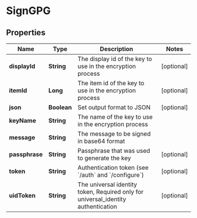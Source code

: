 

# SignGPG


## Properties

| Name | Type | Description | Notes |
|------------ | ------------- | ------------- | -------------|
|**displayId** | **String** | The display id of the key to use in the encryption process |  [optional] |
|**itemId** | **Long** | The item id of the key to use in the encryption process |  [optional] |
|**json** | **Boolean** | Set output format to JSON |  [optional] |
|**keyName** | **String** | The name of the key to use in the encryption process |  |
|**message** | **String** | The message to be signed in base64 format |  |
|**passphrase** | **String** | Passphrase that was used to generate the key |  [optional] |
|**token** | **String** | Authentication token (see &#x60;/auth&#x60; and &#x60;/configure&#x60;) |  [optional] |
|**uidToken** | **String** | The universal identity token, Required only for universal_identity authentication |  [optional] |



